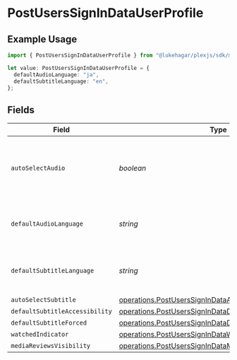 # PostUsersSignInDataUserProfile

## Example Usage

```typescript
import { PostUsersSignInDataUserProfile } from "@lukehagar/plexjs/sdk/models/operations";

let value: PostUsersSignInDataUserProfile = {
  defaultAudioLanguage: "ja",
  defaultSubtitleLanguage: "en",
};
```

## Fields

| Field                                                                                                                                           | Type                                                                                                                                            | Required                                                                                                                                        | Description                                                                                                                                     | Example                                                                                                                                         |
| ----------------------------------------------------------------------------------------------------------------------------------------------- | ----------------------------------------------------------------------------------------------------------------------------------------------- | ----------------------------------------------------------------------------------------------------------------------------------------------- | ----------------------------------------------------------------------------------------------------------------------------------------------- | ----------------------------------------------------------------------------------------------------------------------------------------------- |
| `autoSelectAudio`                                                                                                                               | *boolean*                                                                                                                                       | :heavy_minus_sign:                                                                                                                              | If the account has automatically select audio and subtitle tracks enabled                                                                       | true                                                                                                                                            |
| `defaultAudioLanguage`                                                                                                                          | *string*                                                                                                                                        | :heavy_check_mark:                                                                                                                              | The preferred audio language for the account                                                                                                    | ja                                                                                                                                              |
| `defaultSubtitleLanguage`                                                                                                                       | *string*                                                                                                                                        | :heavy_check_mark:                                                                                                                              | The preferred subtitle language for the account                                                                                                 | en                                                                                                                                              |
| `autoSelectSubtitle`                                                                                                                            | [operations.PostUsersSignInDataAutoSelectSubtitle](../../../sdk/models/operations/postuserssignindataautoselectsubtitle.md)                     | :heavy_minus_sign:                                                                                                                              | N/A                                                                                                                                             | 1                                                                                                                                               |
| `defaultSubtitleAccessibility`                                                                                                                  | [operations.PostUsersSignInDataDefaultSubtitleAccessibility](../../../sdk/models/operations/postuserssignindatadefaultsubtitleaccessibility.md) | :heavy_minus_sign:                                                                                                                              | N/A                                                                                                                                             | 1                                                                                                                                               |
| `defaultSubtitleForced`                                                                                                                         | [operations.PostUsersSignInDataDefaultSubtitleForced](../../../sdk/models/operations/postuserssignindatadefaultsubtitleforced.md)               | :heavy_minus_sign:                                                                                                                              | N/A                                                                                                                                             | 1                                                                                                                                               |
| `watchedIndicator`                                                                                                                              | [operations.PostUsersSignInDataWatchedIndicator](../../../sdk/models/operations/postuserssignindatawatchedindicator.md)                         | :heavy_minus_sign:                                                                                                                              | N/A                                                                                                                                             | 1                                                                                                                                               |
| `mediaReviewsVisibility`                                                                                                                        | [operations.PostUsersSignInDataMediaReviewsVisibility](../../../sdk/models/operations/postuserssignindatamediareviewsvisibility.md)             | :heavy_minus_sign:                                                                                                                              | N/A                                                                                                                                             | 1                                                                                                                                               |